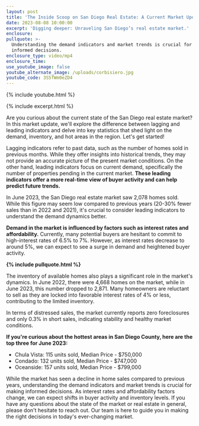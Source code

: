 ```yaml
---
layout: post
title: 'The Inside Scoop on San Diego Real Estate: A Current Market Update'
date: 2023-08-08 10:00:00
excerpt: 'Digging deeper: Unraveling San Diego’s real estate market.'
enclosure:
pullquote: >-
  Understanding the demand indicators and market trends is crucial for making
  informed decisions.
enclosure_type: video/mp4
enclosure_time:
use_youtube_image: false
youtube_alternate_image: /uploads/corbisiero.jpg
youtube_code: 3S5fWm0eZD4
---
```

{% include youtube.html %}

{% include excerpt.html %}

Are you curious about the current state of the San Diego real estate market? In this market update, we'll explore the difference between lagging and leading indicators and delve into key statistics that shed light on the demand, inventory, and hot areas in the region. Let's get started!

Lagging indicators refer to past data, such as the number of homes sold in previous months. While they offer insights into historical trends, they may not provide an accurate picture of the present market conditions. On the other hand, leading indicators focus on current demand, specifically the number of properties pending in the current market. **These leading indicators offer a more real-time view of buyer activity and can help predict future trends.**

In June 2023, the San Diego real estate market saw 2,078 homes sold. While this figure may seem low compared to previous years (20-30% fewer sales than in 2022 and 2021), it's crucial to consider leading indicators to understand the demand dynamics better.

**Demand in the market is influenced by factors such as interest rates and affordability.** Currently, many potential buyers are hesitant to commit to high-interest rates of 6.5% to 7%. However, as interest rates decrease to around 5%, we can expect to see a surge in demand and heightened buyer activity.

**{% include pullquote.html %}**

The inventory of available homes also plays a significant role in the market's dynamics. In June 2022, there were 4,668 homes on the market, while in June 2023, this number dropped to 2,871. Many homeowners are reluctant to sell as they are locked into favorable interest rates of 4% or less, contributing to the limited inventory.

In terms of distressed sales, the market currently reports zero foreclosures and only 0.3% in short sales, indicating stability and healthy market conditions.

**If you're curious about the hottest areas in San Diego County, here are the top three for June 2023:**

* Chula Vista: 115 units sold, Median Price - $750,000
* Condado: 132 units sold, Median Price - $747,000
* Oceanside: 157 units sold, Median Price - $799,000

While the market has seen a decline in home sales compared to previous years, understanding the demand indicators and market trends is crucial for making informed decisions. As interest rates and affordability factors change, we can expect shifts in buyer activity and inventory levels. If you have any questions about the state of the market or real estate in general, please don't hesitate to reach out. Our team is here to guide you in making the right decisions in today's ever-changing market.